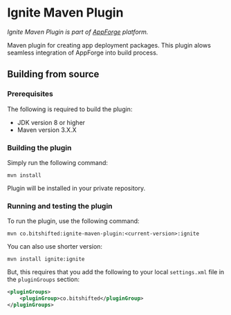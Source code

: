 # Ignite Maven Plugin

*Ignite Maven Plugin is part of [AppForge](https://github.com/bitshifted/appforge) platform.*

Maven plugin for creating app deployment packages. This plugin alows seamless integration of AppForge into build process.

## Building from source
### Prerequisites

The following is required to build the plugin:
* JDK version 8 or higher
* Maven version 3.X.X

### Building the plugin

Simply run the following command:
```shell
mvn install
```

Plugin will be installed in your private repository.

### Running and testing the plugin

To run the plugin, use the following command:
```shell
mvn co.bitshifted:ignite-maven-plugin:<current-version>:ignite
```

You can also use shorter version:
```shell
mvn install ignite:ignite
```

But, this requires that you add the following to your local `settings.xml` file in the `pluginGroups` section:
```xml
<pluginGroups>
    <pluginGroup>co.bitshifted</pluginGroup>
</pluginGroups>
```
